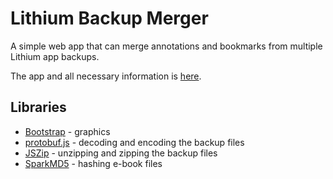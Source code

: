 # Lithium Backup Merger

A simple web app that can merge annotations and bookmarks from multiple Lithium app backups.

The app and all necessary information is [here](https://i123iu.github.io/lithium-backup-merger/). 

## Libraries

- [Bootstrap](https://getbootstrap.com/) - graphics
- [protobuf.js](https://github.com/protobufjs/protobuf.js/) - decoding and encoding the backup files
- [JSZip](https://github.com/Stuk/jszip) - unzipping and zipping the backup files
- [SparkMD5](https://github.com/satazor/js-spark-md5) - hashing e-book files
